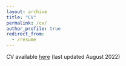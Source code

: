 ```yaml
---
layout: archive
title: "CV"
permalink: /cv/
author_profile: true
redirect_from:
  - /resume
---
```


CV available [here](https://alextolkin.github.io/files/220812_CV.pdf.) (last updated August 2022)